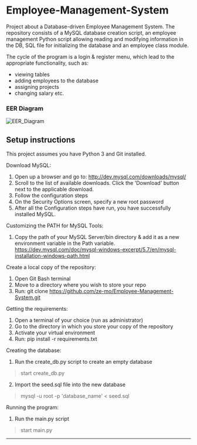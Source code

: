 # Employee-Management-System

Project about a Database-driven Employee Management System. The repository consists of a MySQL database creation script, an employee management Python script allowing reading and modifying information in the DB, SQL file for initializing the database and an employee class module.

The cycle of the program is a login & register menu, which lead to the appropriate functionality, such as: 
- viewing tables
- adding employees to the database
- assigning projects
- changing salary
etc.


### EER Diagram
![EER_Diagram](https://user-images.githubusercontent.com/90049004/156519313-98a332a1-440f-4425-b788-a0946dab087b.png)

Setup instructions
-------------------
This project assumes you have Python 3 and Git installed.

Download MySQL:
1. Open up a browser and go to: http://dev.mysql.com/downloads/mysql/
2. Scroll to the list of available downloads. Click the 'Download' button next to the applicable download.
3. Follow the configuration steps 
4. On the Security Options screen, specify a new root password
5. After all the Configuration steps have run, you have successfully installed MySQL.

Customizing the PATH for MySQL Tools:
1. Copy the path of your MySQL Server/bin directory & add it as a new environment variable in the Path variable.
https://dev.mysql.com/doc/mysql-windows-excerpt/5.7/en/mysql-installation-windows-path.html

Create a local copy of the repository:
1. Open Git Bash terminal
2. Move to a directory where you wish to store your repo
3. Run: git clone https://github.com/ze-mo/Employee-Management-System.git

Getting the requirements:
1. Open a terminal of your choice (run as administrator)
2. Go to the directory in which you store your copy of the repository
3. Activate your virtual environment
4. Run: pip install -r requirements.txt 

Creating the database:
1. Run the create_db.py script to create an empty database
> start create_db.py
2. Import the seed.sql file into the new database
> mysql -u root -p 'database_name' < seed.sql

Running the program:
1. Run the main.py script
> start main.py
------------------

